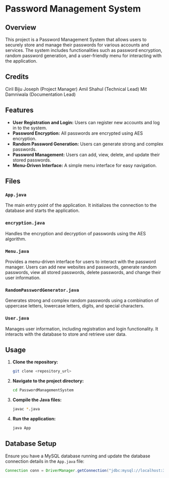 # Password Management System

## Overview

This project is a Password Management System that allows users to securely store and manage their passwords for various accounts and services. The system includes functionalities such as password encryption, random password generation, and a user-friendly menu for interacting with the application.

## Credits
Ciril Biju Joseph (Project Manager)
Amil Shahul   (Technical Lead)
Mit Damniwala (Documentation Lead)

## Features

- **User Registration and Login:** Users can register new accounts and log in to the system.
- **Password Encryption:** All passwords are encrypted using AES encryption.
- **Random Password Generation:** Users can generate strong and complex passwords.
- **Password Management:** Users can add, view, delete, and update their stored passwords.
- **Menu-Driven Interface:** A simple menu interface for easy navigation.

## Files

### `App.java`

The main entry point of the application. It initializes the connection to the database and starts the application.

### `encryption.java`

Handles the encryption and decryption of passwords using the AES algorithm.

### `Menu.java`

Provides a menu-driven interface for users to interact with the password manager. Users can add new websites and passwords, generate random passwords, view all stored passwords, delete passwords, and change their user information.

### `RandomPasswordGenerator.java`

Generates strong and complex random passwords using a combination of uppercase letters, lowercase letters, digits, and special characters.

### `User.java`

Manages user information, including registration and login functionality. It interacts with the database to store and retrieve user data.

## Usage

1. **Clone the repository:**
    ```sh
    git clone <repository_url>
    ```

2. **Navigate to the project directory:**
    ```sh
    cd PasswordManagementSystem
    ```

3. **Compile the Java files:**
    ```sh
    javac *.java
    ```

4. **Run the application:**
    ```sh
    java App
    ```

## Database Setup

Ensure you have a MySQL database running and update the database connection details in the `App.java` file:
```java
Connection conn = DriverManager.getConnection("jdbc:mysql://localhost:3306/mydb", "root", "YOURPASSWORD");


